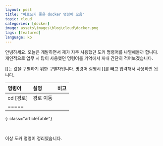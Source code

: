 ```yaml
---
layout: post
title: "바로쓰기 좋은 docker 명령어 모음"
topic: cloud
categories: [docker]
image: assets\images\blog\cloud\docker.png
tags: [featured]
language: ko
---
```


안녕하세요. 오늘은 개발하면서 제가 자주 사용했던 도커 명령어를 나열해볼까 합니다.   
개인적으로 업무 시 많이 사용했던 명령어를 기억에서 꺼내 간단히 적어보겠습니다.

[]는 값을 구별하기 위한 구별자입니다. 명령어 실행시 []를 빼고 입력해서 사용하면 됩니다.   

| 명령어 | 설명 | 비고 |
|:------------|:------------|:------------|
| cd [경로] | 경로 이동 | |
|=====
{: class="articleTable"}

<br>


이상 도커 명령어 정리였습니다. 